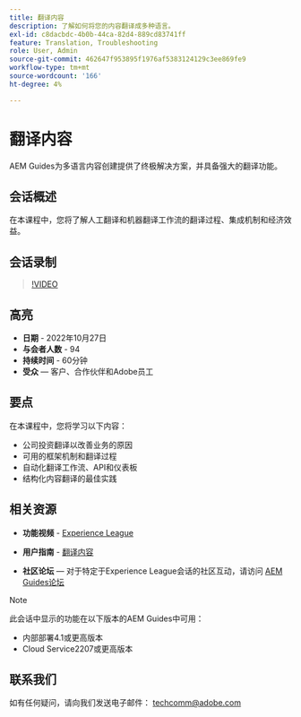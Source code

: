 ```yaml
---
title: 翻译内容
description: 了解如何将您的内容翻译成多种语言。
exl-id: c8dacbdc-4b0b-44ca-82d4-889cd83741ff
feature: Translation, Troubleshooting
role: User, Admin
source-git-commit: 462647f953895f1976af5383124129c3ee869fe9
workflow-type: tm+mt
source-wordcount: '166'
ht-degree: 4%

---
```


# 翻译内容

AEM Guides为多语言内容创建提供了终极解决方案，并具备强大的翻译功能。

## 会话概述

在本课程中，您将了解人工翻译和机器翻译工作流的翻译过程、集成机制和经济效益。

## 会话录制

>[!VIDEO](https://video.tv.adobe.com/v/3414140/translation-aem-guides?quality=12&learn=on)

## 高亮

- **日期** - 2022年10月27日
- **与会者人数** - 94
- **持续时间** - 60分钟
- **受众**  — 客户、合作伙伴和Adobe员工

## 要点

在本课程中，您将学习以下内容：
- 公司投资翻译以改善业务的原因
- 可用的框架机制和翻译过程
- 自动化翻译工作流、API和仪表板
- 结构化内容翻译的最佳实践

## 相关资源

- **功能视频** -  [Experience League](https://experienceleague.adobe.com/docs/experience-manager-guides-learn/videos/advanced-user-guide/overview.html?lang=en)

- **用户指南** - [翻译内容](https://help.adobe.com/en_US/xml-documentation-for-adobe-experience-manager/index.html#t=DXML-master-map%2Ftranslation.html)

- **社区论坛**  — 对于特定于Experience League会话的社区互动，请访问 [AEM Guides论坛](https://experienceleaguecommunities.adobe.com/t5/experience-manager-guides/bd-p/xml-documentation-discussions)

>[!NOTE]
>
> 此会话中显示的功能在以下版本的AEM Guides中可用：
> - 内部部署4.1或更高版本
> - Cloud Service2207或更高版本

## 联系我们

如有任何疑问，请向我们发送电子邮件： <techcomm@adobe.com>
